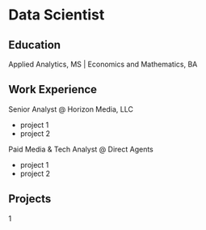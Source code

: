 # Data Scientist

## Education
Applied Analytics, MS | Economics and Mathematics, BA 

## Work Experience
Senior Analyst @ Horizon Media, LLC
- project 1
- project 2

Paid Media & Tech Analyst @ Direct Agents
- project 1
- project 2

## Projects 
1
  
